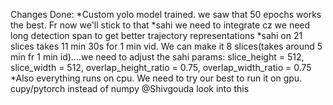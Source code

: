 Changes Done:
*Custom yolo model trained. we saw that 50 epochs works the best. Fr now we'll stick to that
*sahi we need to integrate cz we need long detection span to get better trajectory representations
*sahi on 21 slices takes 11 min 30s for 1 min vid. We can make it 8 slices(takes around 5 min fr 1 min id)....we need to adjust the sahi params: slice_height = 512,
slice_width = 512,
overlap_height_ratio = 0.75,
overlap_width_ratio = 0.75
*Also everything runs on cpu. We need to try our best to run it on gpu. cupy/pytorch instead of numpy
@Shivgouda look into this
